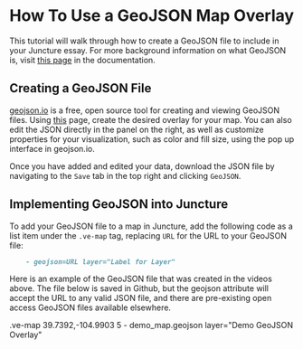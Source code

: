 # How To Use a GeoJSON Map Overlay

This tutorial will walk through how to create a GeoJSON file to include in your Juncture essay. For more background information on what GeoJSON is, visit [this page](https://juncture-digital.org/resources/geojson) in the documentation.

## Creating a GeoJSON File
[geojson.io](https://geojson.io) is a free, open source tool for creating and viewing GeoJSON files. Using [this](https://geojson.io) page, create the desired overlay for your map. You can also edit the JSON directly in the panel on the right, as well as customize properties for your visualization, such as color and fill size, using the pop up interface in geojson.io.

<ve-media src="gh:juncture-digital/media/videos/geojson1.gif" no-caption no-info-icon width="60%"></ve-media>

<ve-media src="gh:juncture-digital/media/videos/geojson2.gif" no-caption no-info-icon width="60%"></ve-media>

Once you have added and edited your data, download the JSON file by navigating to the `Save` tab in the top right and clicking `GeoJSON`.

<ve-media src="gh:juncture-digital/media/videos/geojson_save.gif" no-caption no-info-icon width="60%"></ve-media>

## Implementing GeoJSON into Juncture
To add your GeoJSON file to a map in Juncture, add the following code as a list item under the `.ve-map` tag, replacing `URL` for the URL to your GeoJSON file:
``` markdown
    - geojson=URL layer="Label for Layer"
```

Here is an example of the GeoJSON file that was created in the videos above. The file below is saved in Github, but the geojson attribute will accept the URL to any valid JSON file, and there are pre-existing open access GeoJSON files available elsewhere.

<ve-snippet label="Map with a GeoJSON overlay" prefix="juncture-digital/juncture" path="examples/geojson">
    .ve-map 39.7392,-104.9903 5
        - demo_map.geojson layer="Demo GeoJSON Overlay"
</ve-snippet>
